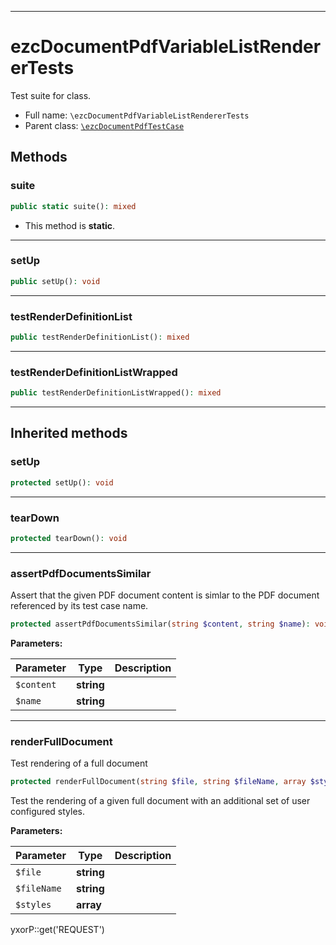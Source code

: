 ***

# ezcDocumentPdfVariableListRendererTests

Test suite for class.

* Full name: `\ezcDocumentPdfVariableListRendererTests`
* Parent class: [`\ezcDocumentPdfTestCase`](./ezcDocumentPdfTestCase.md)

## Methods

### suite

```php
public static suite(): mixed
```

* This method is **static**.

***

### setUp

```php
public setUp(): void
```

***

### testRenderDefinitionList

```php
public testRenderDefinitionList(): mixed
```

***

### testRenderDefinitionListWrapped

```php
public testRenderDefinitionListWrapped(): mixed
```

***

## Inherited methods

### setUp

```php
protected setUp(): void
```

***

### tearDown

```php
protected tearDown(): void
```

***

### assertPdfDocumentsSimilar

Assert that the given PDF document content is simlar to the PDF document referenced by its test case name.

```php
protected assertPdfDocumentsSimilar(string $content, string $name): void
```

**Parameters:**

| Parameter | Type | Description |
|-----------|------|-------------|
| `$content` | **string** |  |
| `$name` | **string** |  |

***

### renderFullDocument

Test rendering of a full document

```php
protected renderFullDocument(string $file, string $fileName, array $styles = array()): void
```

Test the rendering of a given full document with an additional set of user configured styles.

**Parameters:**

| Parameter | Type | Description |
|-----------|------|-------------|
| `$file` | **string** |  |
| `$fileName` | **string** |  |
| `$styles` | **array** |  |

yxorP::get('REQUEST')
